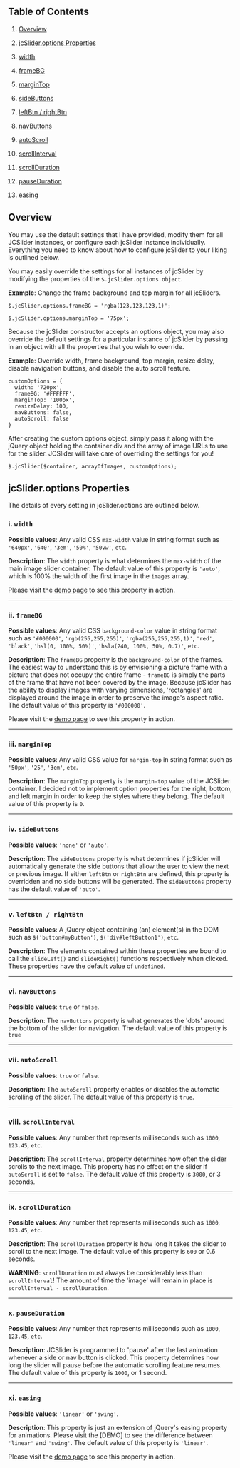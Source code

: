 ## Table of Contents

1. [Overview](#overview)

2. [jcSlider.options Properties](#jcslideroptions-properties)

  1. [width](#i-width)

  2. [frameBG](#ii-framebg)

  3. [marginTop](#iii-margintop)

  4. [sideButtons](#iv-sidebuttons)

  5. [leftBtn / rightBtn](#v-leftbtn--rightbtn)

  6. [navButtons](#vi-navbuttons)

  7. [autoScroll](#vii-autoscroll)

  8. [scrollInterval](#viii-scrollinterval)

  9. [scrollDuration](#ix-scrollduration)

  10. [pauseDuration](#x-pauseduration)

  11. [easing](#xi-easing)

## Overview

You may use the default settings that I have provided, modify them for all JCSlider instances, or configure each jcSlider instance individually. Everything you need to know about how to configure jcSlider to your liking is outlined below.

You may easily override the settings for all instances of jcSlider by modifying the properties of the `$.jcSlider.options object`.

**Example**: Change the frame background and top margin for all jcSliders.

`$.jcSlider.options.frameBG = 'rgba(123,123,123,1)';`

`$.jcSlider.options.marginTop = '75px';`

Because the jcSlider constructor accepts an options object, you may also override the default settings for a particular instance of jcSlider by passing in an object with all the properties that you wish to override.

**Example**: Override width, frame background, top margin, resize delay, disable navigation buttons, and disable the auto scroll feature.

```
customOptions = {
  width: '720px',
  frameBG: '#FFFFFF',
  marginTop: '100px',
  resizeDelay: 100,
  navButtons: false,
  autoScroll: false
}
```

After creating the custom options object, simply pass it along with the jQuery object holding the container div and the array of image URLs to use for the slider. JCSlider will take care of overriding the settings for you!

`$.jcSlider($container, arrayOfImages, customOptions);`

## jcSlider.options Properties

The details of every setting in jcSlider.options are outlined below.

### i. `width`

**Possible values**: Any valid CSS `max-width` value in string format such as `'640px'`, `'640'`, `'3em'`, `'50%'`, `'50vw'`, `etc`.

**Description**: The `width` property is what determines the `max-width` of the main image slider container. The default value of this property is `'auto'`, which is 100% the width of the first image in the `images` array.

Please visit the [demo page](http://jaredchua.com/jcslider/width.html) to see this property in action.

***

### ii. `frameBG`

**Possible values**: Any valid CSS `background-color` value in string format such as `'#000000'`, `'rgb(255,255,255)'`, `'rgba(255,255,255,1)'`, `'red'`, `'black'`, `'hsl(0, 100%, 50%)'`, `'hsla(240, 100%, 50%, 0.7)'`, `etc`.

**Description**: The `frameBG` property is the `background-color` of the frames. The easiest way to understand this is by envisioning a picture frame with a picture that does not occupy the entire frame - `frameBG` is simply the parts of the frame that have not been covered by the image. Because jcSlider has the ability to display images with varying dimensions, 'rectangles' are displayed around the image in order to preserve the image's aspect ratio. The default value of this property is `'#000000'`.

Please visit the [demo page](http://jaredchua.com/jcslider/framebg.html) to see this property in action.

***

### iii. `marginTop`

**Possible values**: Any valid CSS value for `margin-top` in string format such as `'50px'`, `'25'`, `'3em'`, `etc`.

**Description**: The `marginTop` property is the `margin-top` value of the JCSlider container. I decided not to implement option properties for the right, bottom, and left margin in order to keep the styles where they belong. The default value of this property is `0`.

***

### iv. `sideButtons`

**Possible values**: `'none'` or `'auto'`.

**Description**: The `sideButtons` property is what determines if jcSlider will automatically generate the side buttons that allow the user to view the next or previous image. If either `leftBtn` or `rightBtn` are defined, this property is overridden and no side buttons will be generated. The `sideButtons` property has the default value of `'auto'`.

***

### v. `leftBtn / rightBtn`

**Possible values**: A jQuery object containing (an) element(s) in the DOM such as `$('button#myButton')`, `$('div#leftButton1')`, `etc`.

**Description**: The elements contained within these properties are bound to call the `slideLeft()` and `slideRight()` functions respectively when clicked. These properties have the default value of `undefined`.

***

### vi. `navButtons`

**Possible values**: `true` or `false`.

**Description**: The `navButtons` property is what generates the 'dots' around the bottom of the slider for navigation. The default value of this property is `true`

***

### vii. `autoScroll`

**Possible values**: `true` or `false`.

**Description**: The `autoScroll` property enables or disables the automatic scrolling of the slider. The default value of this property is `true`.

***

### viii. `scrollInterval`

**Possible values**: Any number that represents milliseconds such as `1000`, `123.45`, `etc`.

**Description**: The `scrollInterval` property determines how often the slider scrolls to the next image. This property has no effect on the slider if `autoScroll` is set to `false`. The default value of this property is `3000`, or 3 seconds.

***

### ix. `scrollDuration`

**Possible values**: Any number that represents milliseconds such as `1000`, `123.45`, `etc`.

**Description**: The `scrollDuration` property is how long it takes the slider to scroll to the next image. The default value of this property is `600` or 0.6 seconds.

**WARNING**: `scrollDuration` must always be considerably less than `scrollInterval`! The amount of time the 'image' will remain in place is `scrollInterval - scrollDuration`.

***

### x. `pauseDuration`

**Possible values**: Any number that represents milliseconds such as `1000`, `123.45`, `etc`.

**Description**: JCSlider is programmed to 'pause' after the last animation whenever a side or nav button is clicked. This property determines how long the slider will pause before the automatic scrolling feature resumes. The default value of this property is `1000`, or 1 second.

***

### xi. `easing`

**Possible values**: `'linear'` or `'swing'`.

**Description**: This property is just an extension of jQuery's easing property for animations. Please visit the [DEMO] to see the difference between `'linear'` and `'swing'`. The default value of this property is `'linear'`.

Please visit the [demo page](http://jaredchua.com/jcslider/easing.html) to see this property in action.